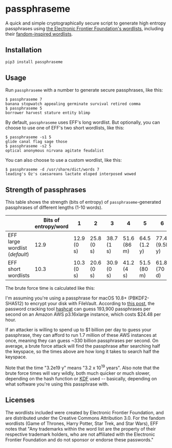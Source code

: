 # passphraseme

A quick and simple cryptographically secure script to generate high entropy passphrases using [the Electronic Frontier Foundation's wordlists](https://www.eff.org/deeplinks/2016/07/new-wordlists-random-passphrases), including their [fandom-inspired wordlists](https://www.eff.org/deeplinks/2018/08/dragon-con-diceware).

## Installation

```sh
pip3 install passphraseme
```

## Usage

Run `passphraseme` with a number to generate secure passphrases, like this:

```
$ passphraseme 7
banana stopwatch appealing germinate survival retired comma
$ passphraseme 5
borrower harvest stature entity blimp
```

By default, `passphraseme` uses EFF's long wordlist. But optionally, you can choose
to use one of EFF's two short wordlists, like this:

```
$ passphraseme -s1 5
glide canal flag sage those
$ passphraseme -s2 5
optical anonymous nirvana agitate feudalist
```

You can also choose to use a custom wordlist, like this:

```
$ passphraseme -d /usr/share/dict/words 7
leading's Oz's caesareans lactate eloped interposed wowed
```

## Strength of passphrases

This table shows the strength (bits of entropy) of `passphraseme`-generated passphrases of different lengths (1-10 words).

|                                | Bits of entropy/word | 1          | 2          | 3          | 4           | 5            | 6             | 7            | 8              | 9                | 10             |
|--------------------------------|----------------------|------------|------------|------------|-------------|--------------|---------------|--------------|----------------|------------------|----------------|
| EFF large wordlist (*default*) | 12.9                 | 12.9 (0 s) | 25.8 (0 s) | 38.7 (1 s) | 51.6 (86 m) | 64.5 (1.2 y) | 77.4 (9.5k y) | 90.3 (73M y) | 103.2 (560B y) | 116.1 (4.2e15 y) | 129 (3.2e19 y) |
| EFF short wordlists            | 10.3                 | 10.3 (0 s) | 20.6 (0 s) | 30.9 (0 s) | 41.2 (4 s)  | 51.5 (80 m)  | 61.8 (70 d)   | 72.1 (243 y) | 82.4 (306k y)  | 92.7 (386M y)    | 103 (4.8e11 y) |

The brute force time is calculated like this:

I'm assuming you're using a passphrase for macOS 10.8+ (PBKDF2-SHA512) to
encrypt your disk with FileVault. According to [this post](https://medium.com/@iraklis/running-hashcat-v4-0-0-in-amazons-aws-new-p3-16xlarge-instance-e8fab4541e9b),
the password cracking tool [hashcat](https://hashcat.net/hashcat/) can guess
193,900 passphrases per second on an Amazon AWS p3.16xlarge instance, which
costs $24.48 per hour.

If an attacker is willing to spend up to $1 billion per day to guess your
passphrase, they can afford to run 1.7 million of these AWS instances at once,
meaning they can guess ~330 billion passphrases per second. On average, a brute
force attack will find the passphrase after searching half the keyspace, so the
times above are how long it takes to search half the keyspace.

Note that the time "3.2e19 y" means "3.2 x 10<sup>19</sup> years". Also note
that the brute force times will vary wildly, both much quicker or much slower,
depending on the hash function or [KDF](https://en.wikipedia.org/wiki/Key_derivation_function)
used -- basically, depending on what software you're using this passphrase with.

## Licenses

The wordlists included were created by Electronic Frontier Foundation, and are
distributed under the Creative Commons Attribution 3.0. For the fandom wordlists
(Game of Thrones, Harry Potter, Star Trek, and Star Wars), EFF notes that "Any
trademarks within the word list are the property of their respective trademark
holders, who are not affiliated with the Electronic Frontier Foundation and do
not sponsor or endorse these passwords."
